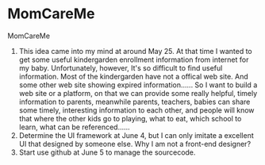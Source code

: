 MomCareMe
=========

MomCareMe

1. This idea came into my mind at around May 25. At that time I wanted to get some useful kindergarden enrollment information from internet for my baby. Unfortunately, however, It's so difficult to find useful information. Most of the kindergarden have not a offical web site. And some other web site showing expired information...... So I want to build a web site or a platform, on that we can provide some really helpful, timely information to parents, meanwhile parents, teachers, babies can share some timely, interesting information to each other, and people will know that where the other kids go to playing, what to eat, which school to learn, what can be referenced......
2. Determine the UI framework at June 4, but I can only imitate a excellent UI that designed by someone else. Why I am not a front-end designer?
3. Start use github at June 5 to manage the sourcecode.

